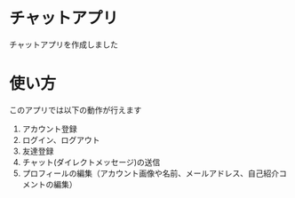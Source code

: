 # チャットアプリ

チャットアプリを作成しました

# 使い方

このアプリでは以下の動作が行えます

1. アカウント登録
2. ログイン、ログアウト
3. 友達登録
4. チャット(ダイレクトメッセージ)の送信
5. プロフィールの編集（アカウント画像や名前、メールアドレス、自己紹介コメントの編集）
